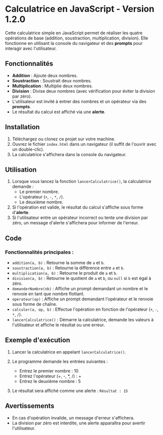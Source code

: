 # Calculatrice en JavaScript - Version 1.2.0

Cette calculatrice simple en JavaScript permet de réaliser les quatre opérations de base (addition, soustraction, multiplication, division). Elle fonctionne en utilisant la console du navigateur et des **prompts** pour interagir avec l'utilisateur.

## Fonctionnalités

- **Addition** : Ajoute deux nombres.
- **Soustraction** : Soustrait deux nombres.
- **Multiplication** : Multiplie deux nombres.
- **Division** : Divise deux nombres (avec vérification pour éviter la division par zéro).
- L'utilisateur est invité à entrer des nombres et un opérateur via des **prompts**.
- Le résultat du calcul est affiché via une **alerte**.

## Installation

1. Téléchargez ou clonez ce projet sur votre machine.
2. Ouvrez le fichier `index.html` dans un navigateur (il suffit de l'ouvrir avec un double-clic).
3. La calculatrice s'affichera dans la console du navigateur.

## Utilisation

1. Lorsque vous lancez la fonction `lancerCalculatrice()`, la calculatrice demande :
    - Le premier nombre.
    - L'opérateur (`+`, `-`, `*`, `/`).
    - Le deuxième nombre.
2. Si l'opération est valide, le résultat du calcul s'affiche sous forme d'**alerte**.
3. Si l'utilisateur entre un opérateur incorrect ou tente une division par zéro, un message d'alerte s'affichera pour informer de l'erreur.

## Code

### Fonctionnalités principales :

- `addition(a, b)` : Retourne la somme de `a` et `b`.
- `soustraction(a, b)` : Retourne la différence entre `a` et `b`.
- `multiplication(a, b)` : Retourne le produit de `a` et `b`.
- `division(a, b)` : Retourne le quotient de `a` et `b`, ou `null` si `b` est égal à zéro.
- `demanderNombre(nb)` : Affiche un prompt demandant un nombre et le renvoie en tant que nombre flottant.
- `operateur(op)` : Affiche un prompt demandant l'opérateur et le renvoie sous forme de chaîne.
- `calculer(a, op, b)` : Effectue l'opération en fonction de l'opérateur (`+`, `-`, `*`, `/`).
- `lancerCalculatrice()` : Démarre la calculatrice, demande les valeurs à l'utilisateur et affiche le résultat ou une erreur.

## Exemple d'exécution

1. Lancer la calculatrice en appelant `lancerCalculatrice()`.
2. Le programme demande les entrées suivantes :
   - Entrez le premier nombre : 10
   - Entrez l'opérateur (+, -, *, /) : +
   - Entrez le deuxième nombre : 5
    
3. Le résultat sera affiché comme une alerte : `Résultat : 15`

## Avertissements

- En cas d'opération invalide, un message d'erreur s'affichera.
- La division par zéro est interdite, une alerte apparaîtra pour avertir l'utilisateur.
